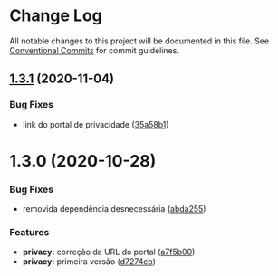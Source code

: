# Change Log

All notable changes to this project will be documented in this file.
See [Conventional Commits](https://conventionalcommits.org) for commit guidelines.

## [1.3.1](https://github.com/wizsolucoes/syz/compare/@wizsolucoes/wiz-privacy@1.3.0...@wizsolucoes/wiz-privacy@1.3.1) (2020-11-04)


### Bug Fixes

* link do portal de privacidade ([35a58b1](https://github.com/wizsolucoes/syz/commit/35a58b1c2e3ff6eeae065f487d97a7defea30198))





# 1.3.0 (2020-10-28)


### Bug Fixes

* removida dependência desnecessária ([abda255](https://github.com/wizsolucoes/syz/commit/abda255ed32bfe4b78cb83adffaf0aa6b4d36b95))


### Features

* **privacy:** correção da URL do portal ([a7f5b00](https://github.com/wizsolucoes/syz/commit/a7f5b00fe8397ef0558f0ee72e5b7f8611e0e4dd))
* **privacy:** primeira versão ([d7274cb](https://github.com/wizsolucoes/syz/commit/d7274cbb4b58fd5ef02355cd3b7d0f45e2a997aa))
